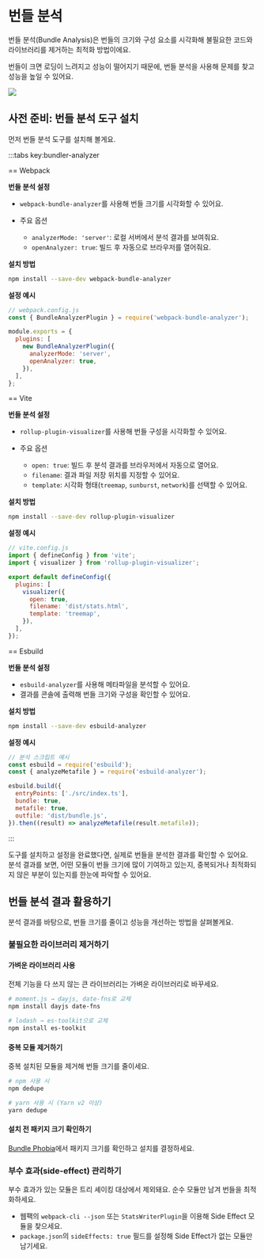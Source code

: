 # 번들 분석

번들 분석(Bundle Analysis)은 번들의 크기와 구성 요소를 시각화해 불필요한 코드와 라이브러리를 제거하는 최적화 방법이에요. 

번들이 크면 로딩이 느려지고 성능이 떨어지기 때문에, 번들 분석을 사용해 문제를 찾고 성능을 높일 수 있어요.

![](/images/bundle-analyzer.png)

## 사전 준비: 번들 분석 도구 설치

먼저 번들 분석 도구를 설치해 볼게요.

:::tabs key:bundler-analyzer

== Webpack

**번들 분석 설정**

* `webpack-bundle-analyzer`를 사용해 번들 크기를 시각화할 수 있어요.
* 주요 옵션

  * `analyzerMode: 'server'`: 로컬 서버에서 분석 결과를 보여줘요.
  * `openAnalyzer: true`: 빌드 후 자동으로 브라우저를 열어줘요.

**설치 방법**

```bash
npm install --save-dev webpack-bundle-analyzer
```

**설정 예시**

```js
// webpack.config.js
const { BundleAnalyzerPlugin } = require('webpack-bundle-analyzer');

module.exports = {
  plugins: [
    new BundleAnalyzerPlugin({
      analyzerMode: 'server',
      openAnalyzer: true,
    }),
  ],
};
```

== Vite

**번들 분석 설정**

* `rollup-plugin-visualizer`를 사용해 번들 구성을 시각화할 수 있어요.
* 주요 옵션

  * `open: true`: 빌드 후 분석 결과를 브라우저에서 자동으로 열어요.
  * `filename`: 결과 파일 저장 위치를 지정할 수 있어요.
  * `template`: 시각화 형태(`treemap`, `sunburst`, `network`)를 선택할 수 있어요.

**설치 방법**

```bash
npm install --save-dev rollup-plugin-visualizer
```

**설정 예시**

```js
// vite.config.js
import { defineConfig } from 'vite';
import { visualizer } from 'rollup-plugin-visualizer';

export default defineConfig({
  plugins: [
    visualizer({
      open: true,
      filename: 'dist/stats.html',
      template: 'treemap',
    }),
  ],
});
```

== Esbuild

**번들 분석 설정**

* `esbuild-analyzer`를 사용해 메타파일을 분석할 수 있어요.
* 결과를 콘솔에 출력해 번들 크기와 구성을 확인할 수 있어요.

**설치 방법**

```bash
npm install --save-dev esbuild-analyzer
```

**설정 예시**

```js
// 분석 스크립트 예시
const esbuild = require('esbuild');
const { analyzeMetafile } = require('esbuild-analyzer');

esbuild.build({
  entryPoints: ['./src/index.ts'],
  bundle: true,
  metafile: true,
  outfile: 'dist/bundle.js',
}).then((result) => analyzeMetafile(result.metafile));
```

:::

도구를 설치하고 설정을 완료했다면, 실제로 번들을 분석한 결과를 확인할 수 있어요.  
분석 결과를 보면, 어떤 모듈이 번들 크기에 많이 기여하고 있는지, 중복되거나 최적화되지 않은 부분이 있는지를 한눈에 파악할 수 있어요.

## 번들 분석 결과 활용하기

분석 결과를 바탕으로, 번들 크기를 줄이고 성능을 개선하는 방법을 살펴볼게요.

### 불필요한 라이브러리 제거하기

#### 가벼운 라이브러리 사용

전체 기능을 다 쓰지 않는 큰 라이브러리는 가벼운 라이브러리로 바꾸세요.

```bash
# moment.js → dayjs, date-fns로 교체
npm install dayjs date-fns

# lodash → es-toolkit으로 교체
npm install es-toolkit
```

#### 중복 모듈 제거하기

중복 설치된 모듈을 제거해 번들 크기를 줄이세요.

```bash
# npm 사용 시
npm dedupe

# yarn 사용 시 (Yarn v2 이상)
yarn dedupe
```

#### 설치 전 패키지 크기 확인하기

[Bundle Phobia](https://bundlephobia.com/)에서 패키지 크기를 확인하고 설치를 결정하세요.

### 부수 효과(side-effect) 관리하기

부수 효과가 있는 모듈은 트리 셰이킹 대상에서 제외돼요. 순수 모듈만 남겨 번들을 최적화하세요.

* 웹팩의 `webpack-cli --json` 또는 `StatsWriterPlugin`을 이용해 Side Effect 모듈을 찾으세요.
* `package.json`의 `sideEffects: true` 필드를 설정해 Side Effect가 없는 모듈만 남기세요.


